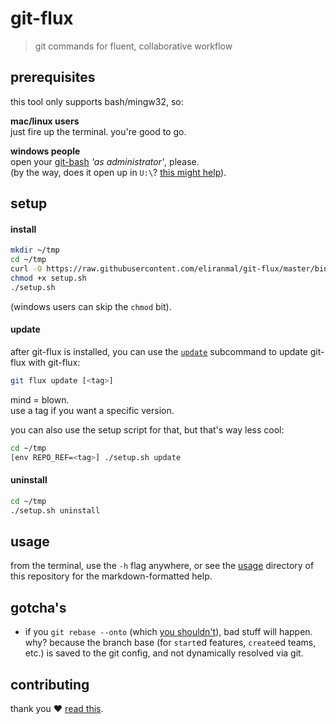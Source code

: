 
# git-flux

> git commands for fluent, collaborative workflow


## prerequisites

this tool only supports bash/mingw32, so:

**mac/linux users**  
just fire up the terminal. you're good to go.

**windows people**  
open your [git-bash][1] *'as administrator'*, please.  
(by the way, does it open up in `U:\`? [this might help][3]).


## setup

#### install

```sh
mkdir ~/tmp
cd ~/tmp
curl -O https://raw.githubusercontent.com/eliranmal/git-flux/master/bin/setup.sh
chmod +x setup.sh
./setup.sh
```

(windows users can skip the `chmod` bit).

#### update

after git-flux is installed, you can use the [`update`][6] subcommand to 
update git-flux with git-flux:

```sh
git flux update [<tag>]
```

mind = blown.  
use a tag if you want a specific version.

you can also use the setup script for that, but that's way less cool:

```sh
cd ~/tmp
[env REPO_REF=<tag>] ./setup.sh update
```

#### uninstall

```sh
cd ~/tmp
./setup.sh uninstall
```


## usage

from the terminal, use the `-h` flag anywhere, or see the [usage][4] 
directory of this repository for the markdown-formatted help.


## gotcha's

- if you `git rebase --onto` (which [you shouldn't][2]), bad stuff will 
happen. why? because the branch base (for `start`ed features, `create`ed 
teams, etc.) is saved to the git config, and not dynamically resolved via git.


## contributing

thank you :heart: [read this][5].





[1]: https://git-scm.com/download/win
[2]: https://git-scm.com/book/en/v2/Git-Branching-Rebasing#_rebase_peril
[3]: https://danlimerick.wordpress.com/2011/07/11/git-for-windows-tip-setting-home-and-the-startup-directory/
[4]: /usage
[5]: /CONTRIBUTING.md
[6]: /usage/update.md
